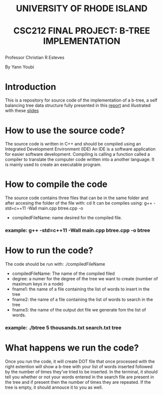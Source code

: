 # <p align="center"> UNIVERSITY OF RHODE ISLAND </p>
# <p align="center"> CSC212 FINAL PROJECT: B-TREE IMPLEMENTATION</p>
<p> Professor Christian R Esteves </p>
<p> By Yann Youbi </p>

# Introduction

This is a repository for source code of the implementation of a b-tree, a self balancing tree data structure fully presented in this [report](https://docs.google.com/document/d/1U6YQNCGhB913AHjNxEAv0Uc0Uue7i_7pCujP0fb6XwA/edit?usp=sharing) and illustrated with these [slides](https://docs.google.com/presentation/d/1f7UmGo35Y4HxlUk8YhF094GzNUajxF-z5FUNUBeX5og/edit?usp=sharing)

# How to use the source code?

The source code is written in C++ and should be compiled using an Integrated Development Environment (IDE)
An IDE is a software application for easier software development. 
Compiling is calling a function called a compiler to translate the computer code written into a another language. It is mainly used to create an executable program. 

# How to compile the code

The source code contains three files that can be in the same folder and after accesing the folder of the file with: cd <name of folder>
It can be compiles using:
g++ -std=c++11 -Wall main.cpp btree.cpp -o <compiledFileName>
- <p> compiledFileName: name desired for the compiled file. </p>
  
### example: g++ -std=c++11 -Wall main.cpp btree.cpp -o btree

# How to run the code?
  
The code should be run with: ./compiledFileName <degree> <fname1> <fname2> <fname3>
- compiledFileName: The name of the compiled filed
- degree: a numer for the degree of the tree we want to create (number of maximum keys in a node)
- fname1: the name of a file containing the list of words to insert in the tree
- fname2: the name of a file containing the list of words to search in the tree
- fname3: the name of the output dot file we generate fom the list of words.

### example: ./btree 5 thousands.txt search.txt tree 

# What happens we run the code?
  
Once you run the code, it will create DOT file that once processed with the right extention will show a b-tree with your list of words inserted followed by the number of times they've tried to be inserted.
In the terminal, it should tell you whether or not your words entered in the search file are present in the tree and if present then the number of times they are repeated. 
If the tree is empty, it should annouce it to you as well.
  
 
  
